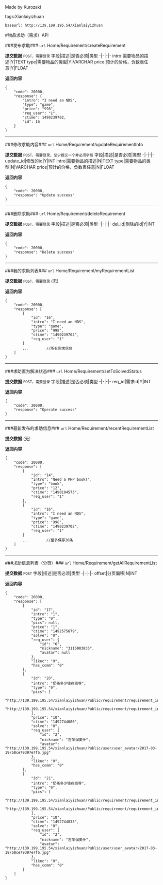 ﻿Made by Kurozaki

tags:Xianlaiyizhuan

``baseurl: http://139.199.195.54/Xianlaiyizhuan``

#物品求助（需求）API

###发布求助###
``url``
Home/Requirement/createRequirement

**提交数据**
``POST，需要登录``
字段|描述|是否必须|类型
-|-|-|-
intro|需要物品的描述|Y|TEXT
type|需要物品的类型|Y|VARCHAR
price|预计的价格，负数表任意|Y|FLOAT

**返回内容**
```
{
    "code": 20000,
    "response": {
        "intro": "I need an NDS",
        "type": "game",
        "price": "998",
        "req_user": "1",
        "ctime": 1490239702,
        "id": 16
    }
}
```
***

###修改求助内容###
``url``
Home/Requirement/updateRequirementInfo

**提交数据**
``POST，需要登录，至少提交一个非必须字段``
字段|描述|是否必须|类型
-|-|-|-
update_id|修改的id|Y|INT
intro|需要物品的描述|N|TEXT
type|需要物品的类型|N|VARCHAR
price|预计的价格，负数表任意|N|FLOAT

**返回内容**
```
{
    "code": 20000,
    "response": "Update success"
}
```
***

###删除求助###
``url``
Home/Requirement/deleteRequirement

**提交数据**
``POST，需要登录``
字段|描述|是否必须|类型
-|-|-|-
del_id|删除的id|Y|INT


**返回内容**
```
{
    "code": 20000,
    "response": "Delete success"
}
```
***

###我的求助列表###
``url``
Home/Requirement/myRequirementList

**提交数据**
``POST，需要登录``
(无)


**返回内容**
```
{
    "code": 20000,
    "response": [
        {
            "id": "16",
            "intro": "I need an NDS",
            "type": "game",
            "price": "998",
            "ctime": "1490239702",
            "req_user": "1"
        }
        ...        //所有需求信息
    ]
}
```
***

###求助置为解决状态###
``url``
Home/Requirement/setToSolvedStatus

**提交数据**
``POST，需要登录``
字段|描述|是否必须|类型
-|-|-|-
req_id|需求id|Y|INT


**返回内容**
```
{
    "code": 20000,
    "response": "Operate success"
}
```
***

###最新发布的求助信息###
``url``
Home/Requirement/recentRequirementList

**提交数据**
(无)


**返回内容**
```
{
    "code": 20000,
    "response": [
        {
            "id": "14",
            "intro": "Need a PHP book!",
            "type": "book",
            "price": "12",
            "ctime": "1490194573",
            "req_user": "1"
        },
        {
            "id": "16",
            "intro": "I need an NDS",
            "type": "game",
            "price": "998",
            "ctime": "1490239702",
            "req_user": "1"
        }
        ...        //至多保存20条
    ]
}
```
***
###求助信息列表（分页）###
``url``
Home/Requirement/getAllRequirementList

**提交数据**
``POST``
字段|描述|是否必须|类型
-|-|-|-
offset|分页偏移|N|INT


**返回内容**
```
{
    "code": 20000,
    "response": [
        {
            "id": "17",
            "intro": "1",
            "type": "0",
            "pics": null,
            "price": "1",
            "ctime": "1492575679",
            "solve": "0",
            "req_user": {
                "id": "6",
                "nickname": "3115003835",
                "avatar": null
            },
            "likec": "0",
            "has_comm": "0"
        },
        {
            "id": "20",
            "intro": "奶茶多少钱在线等",
            "type": "0",
            "pics": [
                "http://139.199.195.54/xianlaiyizhuan/Public/requirement/requirement_info/beb04c41b45927cf7e9f8fd4bb519e86.jpg",
                "http://139.199.195.54/xianlaiyizhuan/Public/requirement/requirement_info/39461a19e9eddfb385ea76b26521ea48.jpg"
            ],
            "price": "10",
            "ctime": "1492744686",
            "solve": "0",
            "req_user": {
                "id": "2",
                "nickname": "吉尔伽美什",
                "avatar": "http://139.199.195.54/xianlaiyizhuan/Public/user/user_avatar/2017-03-19/58ce79397e7f6.jpg"
            },
            "likec": "0",
            "has_comm": "0"
        },
        {
            "id": "21",
            "intro": "奶茶多少钱在线等",
            "type": "0",
            "pics": [
                "http://139.199.195.54/xianlaiyizhuan/Public/requirement/requirement_info/36b3b5f54143786b7ab2ebb6bcd06e75.jpg",
                "http://139.199.195.54/xianlaiyizhuan/Public/requirement/requirement_info/4efb80f630ccecb2d3b9b2087b0f9c89.jpg"
            ],
            "price": "10",
            "ctime": "1492744833",
            "solve": "0",
            "req_user": {
                "id": "2",
                "nickname": "吉尔伽美什",
                "avatar": "http://139.199.195.54/xianlaiyizhuan/Public/user/user_avatar/2017-03-19/58ce79397e7f6.jpg"
            },
            "likec": "0",
            "has_comm": "0"
        }
    ]
}
```